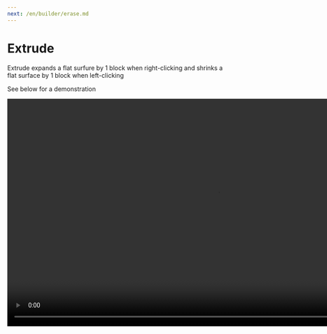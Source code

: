```yaml
---
next: /en/builder/erase.md
---
```


# Extrude

Extrude expands a flat surfure by 1 block when right-clicking and shrinks a flat surface by 1 block when left-clicking

See below for a demonstration

<video width="960" height="520" controls autoplay loop>
    <source src="/images/ExtrudeTool.mp4" type="video/mp4">
</video>

